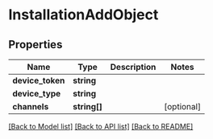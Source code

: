 # InstallationAddObject

## Properties
Name | Type | Description | Notes
------------ | ------------- | ------------- | -------------
**device_token** | **string** |  | 
**device_type** | **string** |  | 
**channels** | **string[]** |  | [optional] 

[[Back to Model list]](../README.md#documentation-for-models) [[Back to API list]](../README.md#documentation-for-api-endpoints) [[Back to README]](../README.md)


